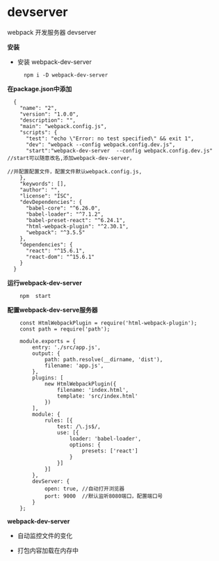 devserver
======

webpack 开发服务器 devserver

**安装**

* 安装 webpack-dev-server

        npm i -D webpack-dev-server


**在package.json中添加**

      {
        "name": "2",
        "version": "1.0.0",
        "description": "",
        "main": "webpack.config.js",
        "scripts": {
          "test": "echo \"Error: no test specified\" && exit 1",
          "dev": "webpack --config webpack.config.dev.js",
          "start":"webpack-dev-server  --config webpack.config.dev.js"      //start可以随意改名,添加webpack-dev-server，
                                                                         //并配置配置文件，配置文件默认webpack.config.js,
        },
        "keywords": [],
        "author": "",
        "license": "ISC",
        "devDependencies": {
          "babel-core": "^6.26.0",
          "babel-loader": "^7.1.2",
          "babel-preset-react": "^6.24.1",
          "html-webpack-plugin": "^2.30.1",
          "webpack": "^3.5.5"
        },
        "dependencies": {
          "react": "^15.6.1",
          "react-dom": "^15.6.1"
        }
      }
      
      
**运行webpack-dev-server**

        npm  start        
        
 **配置webpack-dev-serve服务器**
 
        const HtmlWebpackPlugin = require('html-webpack-plugin');
        const path = require('path');

        module.exports = {
            entry: './src/app.js',
            output: {
                path: path.resolve(__dirname, 'dist'),
                filename: 'app.js',
            },
            plugins: [
                new HtmlWebpackPlugin({
                    filename: 'index.html',
                    template: 'src/index.html'
                })
            ],
            module: {
                rules: [{
                    test: /\.js$/,
                    use: [{
                        loader: 'babel-loader',
                        options: {
                            presets: ['react']
                        }
                    }]
                }]
            },
            devServer: {
                open: true, //自动打开浏览器
                port: 9000  //默认监听8080端口，配置端口号
            }
        };

 **webpack-dev-server**
 
 * 自动监控文件的变化
 
 * 打包内容加载在内存中
 
 
